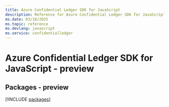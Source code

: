 ```yaml
---
title: Azure Confidential Ledger SDK for JavaScript
description: Reference for Azure Confidential Ledger SDK for JavaScript
ms.date: 03/18/2025
ms.topic: reference
ms.devlang: javascript
ms.service: confidentialledger
---
```

# Azure Confidential Ledger SDK for JavaScript - preview
## Packages - preview
[!INCLUDE [packages](confidential-ledger-index.md)]